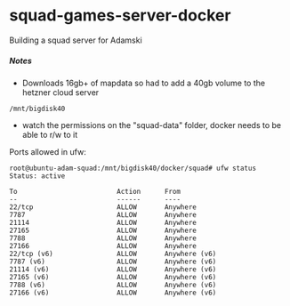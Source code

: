 # squad-games-server-docker
Building a squad server for Adamski


##### Notes 

* Downloads 16gb+ of mapdata so had to add a 40gb volume to the hetzner cloud server

`/mnt/bigdisk40`

* watch the permissions on the "squad-data" folder, docker needs to be able to r/w to it

Ports allowed in ufw:
```
root@ubuntu-adam-squad:/mnt/bigdisk40/docker/squad# ufw status
Status: active

To                         Action      From
--                         ------      ----
22/tcp                     ALLOW       Anywhere
7787                       ALLOW       Anywhere
21114                      ALLOW       Anywhere
27165                      ALLOW       Anywhere
7788                       ALLOW       Anywhere
27166                      ALLOW       Anywhere
22/tcp (v6)                ALLOW       Anywhere (v6)
7787 (v6)                  ALLOW       Anywhere (v6)
21114 (v6)                 ALLOW       Anywhere (v6)
27165 (v6)                 ALLOW       Anywhere (v6)
7788 (v6)                  ALLOW       Anywhere (v6)
27166 (v6)                 ALLOW       Anywhere (v6)

```
